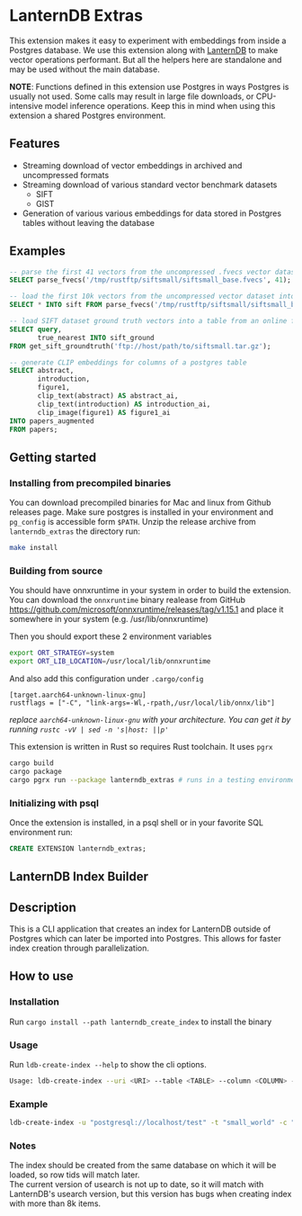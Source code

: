 # LanternDB Extras

This extension makes it easy to experiment with embeddings from inside a Postgres database. We use this extension along with [LanternDB](https://github.com/lanterndata/lanterndb) to make vector operations performant. But all the helpers here are standalone and may be used without the main database.

__NOTE__: Functions defined in this extension use Postgres in ways Postgres is usually not used. 
Some calls may result in large file downloads, or CPU-intensive model inference operations. Keep this in mind when using this extension a shared Postgres environment.

## Features

- Streaming download of vector embeddings in archived and uncompressed formats
- Streaming download of various standard vector benchmark datasets
    - SIFT
    - GIST
- Generation of various various embeddings for data stored in Postgres tables without leaving the database


## Examples
```sql
-- parse the first 41 vectors from the uncompressed .fvecs vector dataset on server machine
SELECT parse_fvecs('/tmp/rustftp/siftsmall/siftsmall_base.fvecs', 41);

-- load the first 10k vectors from the uncompressed vector dataset into a table named sift
SELECT * INTO sift FROM parse_fvecs('/tmp/rustftp/siftsmall/siftsmall_base.fvecs', 10000);

-- load SIFT dataset ground truth vectors into a table from an online ftp archive
SELECT query,
       true_nearest INTO sift_ground
FROM get_sift_groundtruth('ftp://host/path/to/siftsmall.tar.gz');

-- generate CLIP embeddings for columns of a postgres table
SELECT abstract,
       introduction,
       figure1,
       clip_text(abstract) AS abstract_ai,
       clip_text(introduction) AS introduction_ai,
       clip_image(figure1) AS figure1_ai
INTO papers_augmented
FROM papers;
```

## Getting started

### Installing from precompiled binaries

You can download precompiled binaries for Mac and linux from Github releases page.
Make sure postgres is installed in your environment and `pg_config` is accessible form `$PATH`. Unzip the release archive from `lanterndb_extras` the directory run:

```bash
make install
```

### Building from source

You should have onnxruntime in your system in order to build the extension.  
You can download the `onnxruntime` binary realease from GitHub https://github.com/microsoft/onnxruntime/releases/tag/v1.15.1 and place it somewhere in your system (e.g. /usr/lib/onnxruntime)

Then you should export these 2 environment variables
```bash
export ORT_STRATEGY=system 
export ORT_LIB_LOCATION=/usr/local/lib/onnxruntime 
```
And also add this configuration under `.cargo/config`
```
[target.aarch64-unknown-linux-gnu]
rustflags = ["-C", "link-args=-Wl,-rpath,/usr/local/lib/onnx/lib"]
```
*replace `aarch64-unknown-linux-gnu` with your architecture. You can get it by running `rustc -vV | sed -n 's|host: ||p'`*  

This extension is written in Rust so requires Rust toolchain. It uses `pgrx`

```bash
cargo build
cargo package
cargo pgrx run --package lanterndb_extras # runs in a testing environment
```

### Initializing with psql

Once the extension is installed, in a psql shell or in your favorite SQL environment run:
```sql
CREATE EXTENSION lanterndb_extras;
```

## LanternDB Index Builder

## Description
This is a CLI application that creates an index for LanternDB outside of Postgres which can later be imported into Postgres. This allows for faster index creation through parallelization.

## How to use

### Installation

Run `cargo install --path lanterndb_create_index` to install the binary

### Usage

Run `ldb-create-index --help` to show the cli options.

```bash
Usage: ldb-create-index --uri <URI> --table <TABLE> --column <COLUMN> -m <M> --efc <EFC> --ef <EF> -d <DIMS> --metric-kind <METRIC_KIND> --out <OUT>
```

### Example

```bash
ldb-create-index -u "postgresql://localhost/test" -t "small_world" -c "vec" -m 16 --ef 64 --efc 128 -d 3 --metric-kind cos --out /tmp/index.usearch
```

### Notes
The index should be created from the same database on which it will be loaded, so row tids will match later.  
The current version of usearch is not up to date, so it will match with LanternDB's usearch version, but this version has bugs when creating index with more than 8k items.
